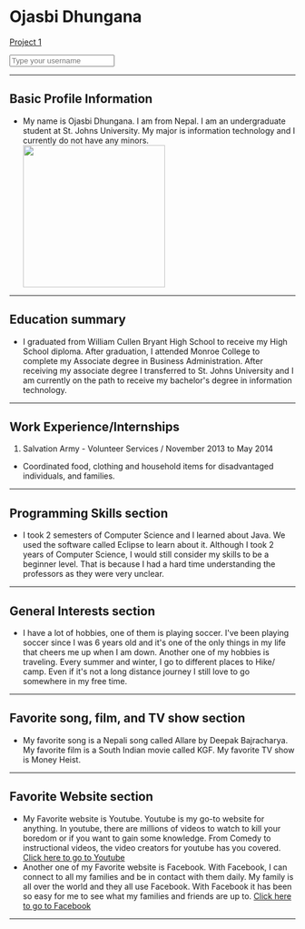 <html>
 
 
<h1> Ojasbi Dhungana </h1>
<p><span style="text-decoration: underline;"> Project 1 </span></p>

<form> 
 <div>
  <input type="text" placeholder = "Type your username" name = "username_field">
 </div>
 </form>



<hr>
<h2> Basic Profile Information </h2>

<ul>
  <li> My name is Ojasbi Dhungana. I am from Nepal. I am an undergraduate student at St. Johns University.  My major is information technology and I currently do not have any minors. </li>
 <img src= "https://i.ibb.co/5x3Lf9s/ojasbi.png" width= "250" >

</ul>  
<hr>

<h2> Education summary </h2>
  
  <ul>
  <li> I graduated from William Cullen Bryant High School to receive my High School diploma. After graduation, I attended Monroe College to complete my Associate degree in Business Administration. After receiving my associate degree I transferred to St. Johns University and I am currently on the path to receive my bachelor's degree in  information technology. </li>
  
  
  </ul>
  <hr>

<h2> Work Experience/Internships </h2>

<ol>
  <li> Salvation Army - Volunteer Services / November 2013 to May 2014 </li>
</ol>

<ul> 
  <li> Coordinated food, clothing and household items for disadvantaged individuals, and families.</li> 
</ul>
 
<hr>

<h2> Programming Skills section </h2>
<ul>
  <li> I took 2 semesters of Computer Science and I learned about Java. We used the software called Eclipse to learn about it. Although I took 2 years of Computer Science, I would still consider my skills to be a beginner level. That is because I had a hard time understanding the professors as they were very unclear. </li>
  </ul>
  
  <hr>
  
  <h2> General Interests section </h2>
  <ul>
  <li> I have a lot of hobbies, one of them is playing soccer. I've been playing soccer since I was 6 years old and it's one of the only things in my life that cheers me up when I am down. Another one of my hobbies is traveling. Every summer and winter, I go to different places to Hike/ camp. Even if it's not a long distance journey I still love to go somewhere in my free time. </li>
  </ul>
  
  <hr>
  
  <h2> Favorite song, film, and TV show section </h2>
  <ul>
  <li> My favorite song is a Nepali song called Allare by Deepak Bajracharya. My favorite film is a South Indian movie called KGF. My favorite TV show is Money Heist. </li>
  </ul>
  
  <hr>
  
  <h2> Favorite Website section </h2>
  <ul>
 <li> My Favorite website is Youtube. Youtube is my go-to website for anything. In youtube, there are millions of videos to watch to kill your boredom or if you want to gain some knowledge. From Comedy to instructional videos, the video creators for youtube has you covered.
  <a href="https://www.youtube.com/" target = "_blank"> Click here to go to Youtube </a> </li>
 <li> Another one of my Favorite website is Facebook. With Facebook, I can connect to all my families and be in contact with them daily. My family is all over the world and they all use Facebook. With Facebook it has been so easy for me to see what my families and friends are up to.
  <a href="https://www.facebook.com/" target = "_blank"> Click here to go to Facebook </a> </li>
 </ul>
<hr>

